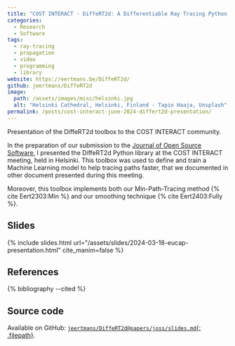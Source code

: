 ```yaml
---
title: "COST INTERACT - DiffeRT2d: A Differentiable Ray Tracing Python Framework for Radio Propagation"
categories:
  - Research
  - Software
tags:
  - ray-tracing
  - propagation
  - video
  - programming
  - library
website: https://eertmans.be/DiffeRT2d/
github: jeertmans/DiffeRT2d
image:
  path: /assets/images/misc/helsinki.jpg
  alt: "Helsinki Cathedral, Helsinki, Finland - Tapio Haaja, Unsplash"
permalink: /posts/cost-interact-june-2024-differt2d-presentation/
---
```


Presentation of the DiffeRT2d toolbox to the COST INTERACT community.

<!--more-->

In the preparation of our submission to the
[Journal of Open Source Software](https://joss.theoj.org/),
I presented the DiffeRT2d Python library at the COST INTERACT meeting, held in
Helsinki. This toolbox was used to define and train a Machine Learning model
to help tracing paths faster, that we documented in other document
presented during this meeting.

Moreover, this toolbox implements both
our Min-Path-Tracing method {% cite Eert2303:Min %}
and our smoothing technique {% cite Eert2403:Fully %}.

## Slides

{% include slides.html url="/assets/slides/2024-03-18-eucap-presentation.html" cite_manim=false %}

## References

{% bibliography --cited %}

## Source code

Available on GitHub:
[`jeertmans/DiffeRT2d@papers/joss/slides.md`{: .filepath}](https://github.com/jeertmans/DiffeRT2d/blob/main/papers/joss/slides.md).
